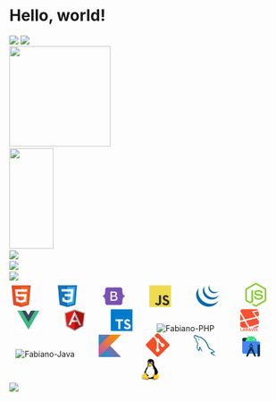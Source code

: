 # Hello, world!
<img width="30%" src="https://i.pinimg.com/originals/e4/26/70/e426702edf874b181aced1e2fa5c6cde.gif">
<img src="https://user-images.githubusercontent.com/73097560/115834477-dbab4500-a447-11eb-908a-139a6edaec5c.gif" >
<div>
    <img height="180em" width="60%" src="https://github-readme-stats.vercel.app/api?username=fabianoomendes&theme=great-gatsby&show_icons=true">
    <img height="180em" width="39.5%" src="https://github-readme-stats.vercel.app/api/top-langs/?username=fabianoomendes&layout=compact&theme=great-gatsby&langs_count=16">
</div>
<img src="https://user-images.githubusercontent.com/73097560/115834477-dbab4500-a447-11eb-908a-139a6edaec5c.gif" >

<div>
    <img src="https://activity-graph.herokuapp.com/graph?username=fabianoomendes&theme=react-dark&hide_border=true&area=true">
</div>                                                                                                                                        

<img src="https://user-images.githubusercontent.com/73097560/115834477-dbab4500-a447-11eb-908a-139a6edaec5c.gif">
<div align="center">   
    <img alt="Fabiano-HTML" width="40" height="40" src="https://github.com/devicons/devicon/blob/master/icons/html5/html5-original.svg">
    &nbsp;&nbsp;&nbsp;&nbsp;&nbsp;&nbsp;&nbsp;&nbsp;&nbsp;
    <img alt="Fabiano-CSS" width="40" height="40" src="https://github.com/devicons/devicon/blob/master/icons/css3/css3-original.svg">
    &nbsp;&nbsp;&nbsp;&nbsp;&nbsp;&nbsp;&nbsp;&nbsp;&nbsp;
    <img alt="Fabiano-Bootstrap" width="40" height="40" src="https://github.com/devicons/devicon/blob/master/icons/bootstrap/bootstrap-plain.svg">
    &nbsp;&nbsp;&nbsp;&nbsp;&nbsp;&nbsp;&nbsp;&nbsp;&nbsp;
    <img alt="Fabiano-JS" width="40" height="40" src="https://github.com/devicons/devicon/blob/master/icons/javascript/javascript-original.svg">
    &nbsp;&nbsp;&nbsp;&nbsp;&nbsp;&nbsp;&nbsp;&nbsp;&nbsp;
    <img alt="Fabiano-Jquery" width="42" height="42" src="https://github.com/devicons/devicon/blob/master/icons/jquery/jquery-original.svg">
    &nbsp;&nbsp;&nbsp;&nbsp;&nbsp;&nbsp;&nbsp;&nbsp;&nbsp;
    <img alt="Fabiano-Node" width="45" height="45" src="https://github.com/devicons/devicon/blob/master/icons/nodejs/nodejs-original.svg">
    &nbsp;&nbsp;&nbsp;&nbsp;&nbsp;&nbsp;&nbsp;&nbsp;&nbsp;
    <img alt="Fabiano-Vue" width="40" height="40" src="https://github.com/devicons/devicon/blob/master/icons/vuejs/vuejs-original.svg">
    &nbsp;&nbsp;&nbsp;&nbsp;&nbsp;&nbsp;&nbsp;&nbsp;&nbsp;
    <img alt="Fabiano-Angular" width="40" height="40" src="https://github.com/devicons/devicon/blob/master/icons/angularjs/angularjs-original.svg">
    &nbsp;&nbsp;&nbsp;&nbsp;&nbsp;&nbsp;&nbsp;&nbsp;&nbsp;
    <img alt="Fabiano-Type Script" width="40" height="40" src="https://github.com/devicons/devicon/blob/master/icons/typescript/typescript-original.svg">
    &nbsp;&nbsp;&nbsp;&nbsp;&nbsp;&nbsp;&nbsp;&nbsp;&nbsp;
    <img alt="Fabiano-PHP" width="40" height="40" src="https://github.com/fabianoomendes/fabianoomendes/blob/master/icons/php.png">
    &nbsp;&nbsp;&nbsp;&nbsp;&nbsp;&nbsp;&nbsp;&nbsp;&nbsp;
    <img alt="Fabiano-Laravel" width="40" height="40" src="https://github.com/devicons/devicon/blob/master/icons/laravel/laravel-plain-wordmark.svg">
    &nbsp;&nbsp;&nbsp;&nbsp;&nbsp;&nbsp;&nbsp;&nbsp;&nbsp;
    <img alt="Fabiano-Java" width="40" height="40" src="https://github.com/fabianoomendes/fabianoomendes/blob/master/icons/Java.png">
    &nbsp;&nbsp;&nbsp;&nbsp;&nbsp;&nbsp;&nbsp;&nbsp;&nbsp;
    <img alt="Fabiano-Kotlin" width="40" height="40" src="https://github.com/devicons/devicon/blob/master/icons/kotlin/kotlin-original.svg">
    &nbsp;&nbsp;&nbsp;&nbsp;&nbsp;&nbsp;&nbsp;&nbsp;&nbsp;
    <img alt="Fabiano-Git" width="43" height="43" src="https://github.com/devicons/devicon/blob/master/icons/git/git-plain.svg">
    &nbsp;&nbsp;&nbsp;&nbsp;&nbsp;&nbsp;&nbsp;&nbsp;&nbsp;
    <img alt="Fabiano-MySQL" width="40" height="40" src="https://github.com/devicons/devicon/blob/master/icons/mysql/mysql-original.svg">
    &nbsp;&nbsp;&nbsp;&nbsp;&nbsp;&nbsp;&nbsp;&nbsp;&nbsp;
    <img alt="Fabiano-Android Studio" width="40" height="40" src="https://github.com/devicons/devicon/blob/master/icons/androidstudio/androidstudio-original.svg">
    &nbsp;&nbsp;&nbsp;&nbsp;&nbsp;&nbsp;&nbsp;&nbsp;&nbsp;
    <img alt="Fabiano-Linux" width="40" height="40" src="https://github.com/devicons/devicon/blob/master/icons/linux/linux-original.svg">
</div>
<img src="https://user-images.githubusercontent.com/73097560/115834477-dbab4500-a447-11eb-908a-139a6edaec5c.gif" >
